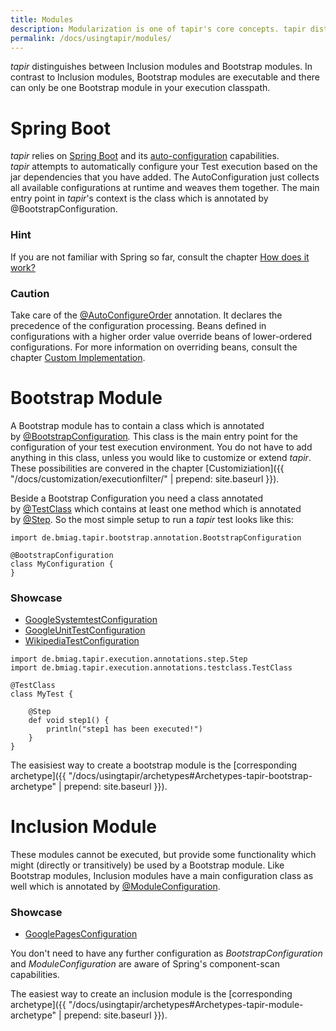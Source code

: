```yaml
---
title: Modules
description: Modularization is one of tapir's core concepts. tapir distinguishes between Inclusion modules and Bootstrap modules.
permalink: /docs/usingtapir/modules/
---
```


<i>tapir</i> distinguishes between Inclusion modules and Bootstrap modules. In
contrast to Inclusion modules, Bootstrap modules are executable and
there can only be one Bootstrap module in your execution classpath.

# Spring Boot

<i>tapir</i> relies on [Spring Boot](https://projects.spring.io/spring-boot/)
and its
[auto-configuration](http://docs.spring.io/spring-boot/docs/current/reference/htmlsingle/#using-boot-auto-configuration)
capabilities. <i>tapir</i> attempts to automatically configure your Test
execution based on the jar dependencies that you have added. The
AutoConfiguration just collects all available configurations at runtime
and weaves them together. The main entry point in <i>tapir</i>'s context is the
class which is annotated by @BootstrapConfiguration.

<div class="panel panel-info">
  <div class="panel-heading">
    <h3 class="panel-title"><span class="fa fa-info-circle"></span> Hint</h3>
  </div>
  <div class="panel-body">
  If you are not familiar with Spring so far, consult the chapter <a href="{{ "/docs/usingtapir/how-does-it-work/" | prepend: site.baseurl }}">How
  does it work?</a>
  </div>
</div>

<div class="panel panel-warning">
  <div class="panel-heading">
    <h3 class="panel-title"><span class="fa fa-warning"></span> Caution</h3>
  </div>
  <div class="panel-body">
  Take care of the
  <a href="http://docs.spring.io/spring-boot/docs/current/api/org/springframework/boot/autoconfigure/AutoConfigureOrder.html">@AutoConfigureOrder</a>
  annotation. It declares the precedence of the configuration processing.
  Beans defined in configurations with a higher order value override beans
  of lower-ordered configurations. For more information on overriding
  beans, consult the chapter <a href="{{ "/docs/customization/custom-implementation/" | prepend: site.baseurl }}">Custom
  Implementation</a>.
  </div>
</div>


# Bootstrap Module

A Bootstrap module has to contain a class which is annotated
by [@BootstrapConfiguration](https://www.javadoc.io/page/de.bmiag.tapir/tapir/latest/de/bmiag/tapir/bootstrap/annotation/BootstrapConfiguration.html)*.*
This class is the main entry point for the configuration of your test
execution environment. You do not have to add anything in this class,
unless you would like to customize or extend <i>tapir</i>. These possibilities
are convered in the chapter [Customiziation]({{ "/docs/customization/executionfilter/" | prepend: site.baseurl }}).

Beside a Bootstrap Configuration you need a class annotated
by [@TestClass](https://www.javadoc.io/page/de.bmiag.tapir/tapir/latest/de/bmiag/tapir/execution/annotations/testclass/TestClass.html)
which contains at least one method which is annotated
by [@Step](https://www.javadoc.io/page/de.bmiag.tapir/tapir/latest/de/bmiag/tapir/execution/annotations/step/Step.html).
So the most simple setup to run a <i>tapir</i> test looks like this:

``` xtend
import de.bmiag.tapir.bootstrap.annotation.BootstrapConfiguration
 
@BootstrapConfiguration
class MyConfiguration {
}
```

<div class="panel panel-info">
  <div class="panel-heading">
    <h3 class="panel-title"><i class="fa fa-external-link" aria-hidden="true"></i> Showcase</h3>
  </div>
  <div class="panel-body">
  <ul>
    <li>
        <a href="https://github.com/tapir-test/tapir-showcase/blob/master/google/google-systemtest/src/test/java/de/bmiag/tapir/showcase/google/systemtest/GoogleSystemtestConfiguration.xtend">GoogleSystemtestConfiguration</a>
    </li>
    <li>
        <a href="https://github.com/tapir-test/tapir-showcase/blob/master/google/google-unittest/src/test/java/de/bmiag/tapir/showcase/google/unittest/GoogleUnitTestConfiguration.xtend">GoogleUnitTestConfiguration</a>
    </li>
    <li>
        <a href="https://github.com/tapir-test/tapir-showcase/blob/master/wikipedia/src/main/java/de/bmiag/tapir/showcase/wikipedia/WikipediaTestConfiguration.xtend">WikipediaTestConfiguration</a>
    </li>
  </ul>
  </div>
</div>


``` xtend
import de.bmiag.tapir.execution.annotations.step.Step
import de.bmiag.tapir.execution.annotations.testclass.TestClass
 
@TestClass
class MyTest {

    @Step
    def void step1() {
        println("step1 has been executed!")
    }
}
```

The easisiest way to create a bootstrap module is the [corresponding
archetype]({{ "/docs/usingtapir/archetypes#Archetypes-tapir-bootstrap-archetype" | prepend: site.baseurl }}).

# Inclusion Module

These modules cannot be executed, but provide some functionality which
might (directly or transitively) be used by a Bootstrap module. Like
Bootstrap modules, Inclusion modules have a main configuration class as
well which is annotated
by [@ModuleConfiguration](https://www.javadoc.io/page/de.bmiag.tapir/tapir/latest/de/bmiag/tapir/bootstrap/annotation/ModuleConfiguration.html).

<div class="panel panel-info">
  <div class="panel-heading">
    <h3 class="panel-title"><i class="fa fa-external-link" aria-hidden="true"></i> Showcase</h3>
  </div>
  <div class="panel-body">
  <ul>
    <li>
        <a href="https://github.com/tapir-test/tapir-showcase/blob/master/google/google-pages/src/main/java/de/bmiag/tapir/showcase/google/pages/GooglePagesConfiguration.xtend">GooglePagesConfiguration</a>
    </li>
  </ul>
  </div>
</div>

You don't need to have any further configuration as
*BootstrapConfiguration* and *ModuleConfiguration* are aware of Spring's
component-scan capabilities.

The easiest way to create an inclusion module is the [corresponding
archetype]({{ "/docs/usingtapir/archetypes#Archetypes-tapir-module-archetype" | prepend: site.baseurl }}).

